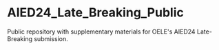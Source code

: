 # AIED24_Late_Breaking_Public
Public repository with supplementary materials for OELE's AIED24 Late-Breaking submission.
